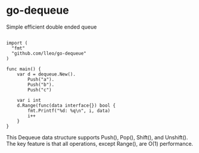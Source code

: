 # go-dequeue
Simple efficient double ended queue

```package main

import (
  "fmt"
  "github.com/lleo/go-dequeue"
)

func main() {
	var d = dequeue.New().
		Push("a").
		Push("b").
		Push("c")

	var i int
	d.Range(func(data interface{}) bool {
		fmt.Printf("%d: %q\n", i, data)
		i++
	}
}
```
This Dequeue data structure supports Push(), Pop(), Shift(), and Unshift().
The key feature is that all operations, except Range(), are O(1) performance.
